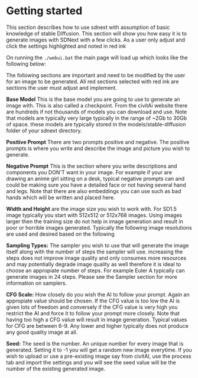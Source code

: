 # Getting started

This section describes how to use sdnext with assumption of basic knowledge of stable Diffusion. This section will show you how easy it is to generate images with SDNext with a few clicks. As a user only adjust and click the settings highlighted and noted in red ink

On running the `./webui.bat` the main page will load up which looks like the following below:
 <!-- image here -->

The following sections are important and need to be modified by the user for an image to be generated. All red sections selected with red ink are sections the user must adjust and implement.

**Base Model**
This is the base model you are going to use to generate an image with. This is also called a checkpoint. From the civitAi website there are hundreds if not thousands of models you can download and use. Note that models are typically very large typically in the range of ~2Gb to 30Gb of space.
these models are typically stored in the models/stable-diffusion folder of your sdnext directory.

**Positive Prompt**
There are two prompts positive and negative. The positive prompts is where you write and describe the image and picture you wish to generate.

**Negative Prompt**
This is the section where you write descriptions and components you DON'T want in your image. For example if your are drawing an anime girl sitting on a desk, typical negative prompts can and could be making sure you have a detailed face or not having several hand and legs. Note that there are also embeddings you can use such as bad hands which will be written and placed here.

**Width and Height**
are the image size you wish to work with. For SD1.5 image typically you start with 512x512 or 512x768 images. Using images larger then the training size do not help in image generation and result in poor or horrible images generated. Typically the following image resolutions are used and desired based on the following

**Sampling Types:**
The sampler you wish to use that will generate the image itself along with the number of steps the sampler will use. increasing the steps does not improve image quality and only consumes more resources and may potentially degrade image quality as well therefore it is ideal to choose an appropiate number of steps. For example Euler A typically can generate images in 24 steps. Please see the Sampler section for more information on samplers.

**CFG Scale:**
How closely do you wish the AI to follow your prompt. Again an appropiate value should be chosen. If the CFG value is too low the AI is given lots of freedom and conversely if the CFG value is very high you restrict the AI and force it to follow your prompt more closely. Note that having too high a CFG value will result in image generation. Typical values for CFG are between 6-9. Any lower and higher typically does not produce any good quality image at all.

**Seed:**
The seed is the number. An unique number for every image that is generated. Setting it to -1 you will get a random new image everytime. If you wish to upload or use a pre-existing image say from civitAI, use the process tab and import the settings and you will see the seed value will be the number of the existing generated image.
